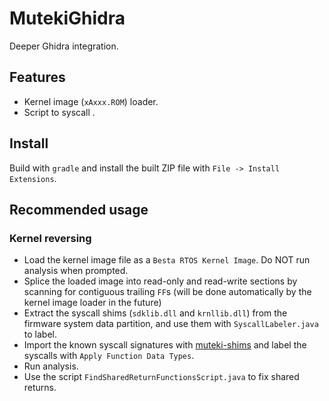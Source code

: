 # MutekiGhidra

Deeper Ghidra integration.

## Features

- Kernel image (`xAxxx.ROM`) loader.
- Script to syscall .

## Install

Build with `gradle` and install the built ZIP file with `File -> Install Extensions`.

## Recommended usage 

### Kernel reversing

- Load the kernel image file as a `Besta RTOS Kernel Image`. Do NOT run analysis when prompted.
- Splice the loaded image into read-only and read-write sections by scanning for contiguous trailing `FF`s (will be done automatically by the kernel image loader in the future)
- Extract the syscall shims (`sdklib.dll` and `krnllib.dll`) from the firmware system data partition, and use them with `SyscallLabeler.java` to label.
- Import the known syscall signatures with [muteki-shims](https://github.com/Project-Muteki/muteki-shims?tab=readme-ov-file#integrating-muteki-shims-into-ghidra) and label the syscalls with `Apply Function Data Types`.
- Run analysis.
- Use the script `FindSharedReturnFunctionsScript.java` to fix shared returns.
